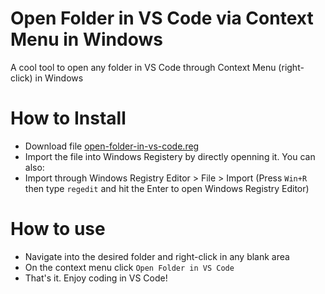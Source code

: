 # Open Folder in VS Code via Context Menu in Windows
A cool tool to open any folder in VS Code through Context Menu (right-click) in Windows

# How to Install

  - Download file [open-folder-in-vs-code.reg](open-folder-in-vs-code.reg)
  - Import the file into Windows Registery by directly openning it.
You can also:
  - Import through Windows Registry Editor > File > Import (Press `Win+R` then type `regedit` and hit the Enter to open Windows Registry Editor)

# How to use
- Navigate into the desired folder and right-click in any blank area
- On the context menu click `Open Folder in VS Code`
- That's it. Enjoy coding in VS Code!


